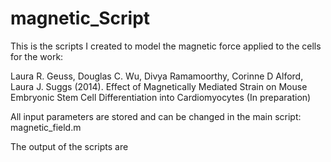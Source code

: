 magnetic_Script
===============

This is the scripts I created to model the magnetic force applied to the cells for the work:

Laura R. Geuss, Douglas C. Wu, Divya Ramamoorthy, Corinne D Alford, Laura J. Suggs (2014). Effect of Magnetically Mediated Strain on Mouse Embryonic Stem Cell Differentiation into Cardiomyocytes (In preparation)

All input parameters are stored and can be changed in the main script: magnetic_field.m

The output of the scripts are





